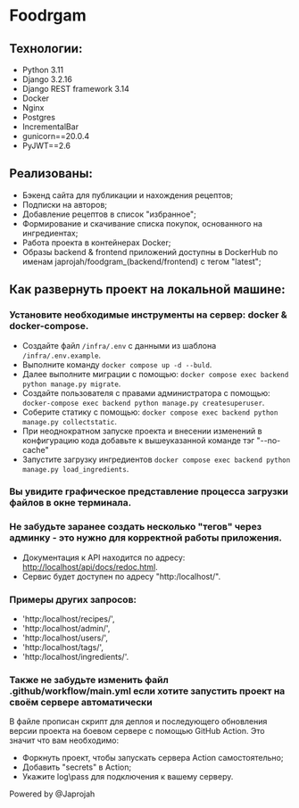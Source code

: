 # Foodrgam

## Технологии:
- Python 3.11
- Django 3.2.16
- Django REST framework 3.14
- Docker
- Nginx
- Postgres
- IncrementalBar
- gunicorn==20.0.4
- PyJWT==2.6

## Реализованы:
- Бэкенд сайта для публикации и нахождения рецептов;
- Подписки на авторов;
- Добавление рецептов в список "избранное";
- Формирование и скачивание списка покупок, основанного на ингредиентах;
- Работа проекта в контейнерах Docker;
- Образы backend & frontend приложений доступны в DockerHub по именам japrojah/foodgram_(backend/frontend) с тегом "latest";

## Как развернуть проект на локальной машине:

### Установите необходимые инструменты на сервер: docker & docker-compose.
- Создайте файл `/infra/.env` с данными из шаблона `/infra/.env.example`.
- Выполните команду `docker compose up -d --buld`.
- Далее выполните миграции с помощью: `docker compose exec backend python manage.py migrate`.
- Создайте пользователя с правами администратора с помощью: `docker-compose exec backend python manage.py createsuperuser`.
- Соберите статику с помощью: `docker compose exec backend python manage.py collectstatic`.
- При неоднократном запуске проекта и внесении изменений в конфигурацию кода добавьте к вышеуказанной команде тэг "--no-cache"
- Запустите загрузку ингредиентов `docker compose exec backend python manage.py load_ingredients`.
### Вы увидите графическое представление процесса загрузки файлов в окне терминала.
### Не забудьте заранее создать несколько "тегов" через админку - это нужно для корректной работы приложения.
- Документация к API находится по адресу: <http://localhost/api/docs/redoc.html>.
- Сервис будет доступен по адресу "http:/localhost/".
### Примеры других запросов: 
- 'http:/localhost/recipes/',
- 'http:/localhost/admin/',
- 'http:/localhost/users/',
- 'http:/localhost/tags/',
- 'http:/localhost/ingredients/'.
### Также не забудьте изменить файл .github/workflow/main.yml если хотите запустить проект на своём сервере автоматически
В файле прописан скрипт для деплоя и последующего обновления версии проекта на боевом сервере с помощью GitHub Action.
Это значит что вам необходимо: 
- Форкнуть проект, чтобы запускать сервера Action самостоятельно;
- Добавить "secrets" в Action;
- Укажите log\pass для подключения к вашему серверу.

Powered by @Japrojah
